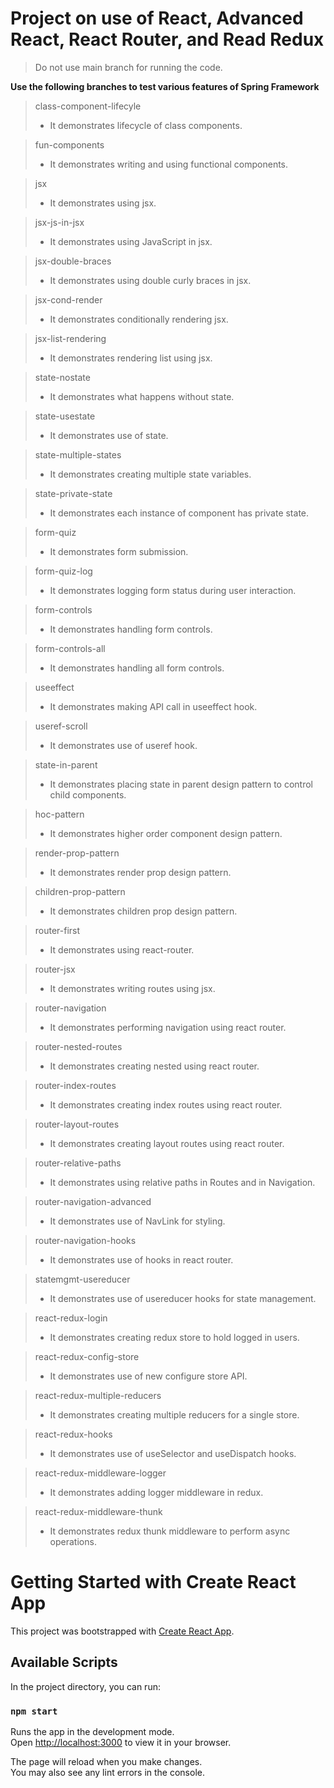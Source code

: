 # Project on use of React, Advanced React, React Router, and Read Redux

>Do not use main branch for running the code.

**Use the following branches to test various features of Spring Framework**

> class-component-lifecyle
>- It demonstrates lifecycle of class components.

> fun-components
>- It demonstrates writing and using functional components.

> jsx
>- It demonstrates using jsx.

> jsx-js-in-jsx
>- It demonstrates using JavaScript in jsx.

> jsx-double-braces
>- It demonstrates using double curly braces in jsx.

> jsx-cond-render
>- It demonstrates conditionally rendering jsx.

> jsx-list-rendering
>- It demonstrates rendering list using jsx.

> state-nostate
>- It demonstrates what happens without state.

> state-usestate
>- It demonstrates use of state.

> state-multiple-states
>- It demonstrates creating multiple state variables.

> state-private-state
>- It demonstrates each instance of component has private state.

> form-quiz
>- It demonstrates form submission.

> form-quiz-log
>- It demonstrates logging form status during user interaction.

> form-controls
>- It demonstrates handling form controls.

> form-controls-all
>- It demonstrates handling all form controls.

> useeffect
>- It demonstrates making API call in useeffect hook.

> useref-scroll
>- It demonstrates use of useref hook.

> state-in-parent
>- It demonstrates placing state in parent design pattern to control child components.

> hoc-pattern
>- It demonstrates higher order component design pattern.

> render-prop-pattern
>- It demonstrates render prop design pattern.

> children-prop-pattern
>- It demonstrates children prop design pattern.

> router-first
>- It demonstrates using react-router.

> router-jsx
>- It demonstrates writing routes using jsx.

> router-navigation
>- It demonstrates performing navigation using react router.

> router-nested-routes
>- It demonstrates creating nested using react router.

> router-index-routes
>- It demonstrates creating index routes using react router.

> router-layout-routes
>- It demonstrates creating layout routes using react router.

> router-relative-paths
>- It demonstrates using relative paths in Routes and in Navigation.

> router-navigation-advanced
>- It demonstrates use of NavLink for styling.

> router-navigation-hooks
>- It demonstrates use of hooks in react router.

> statemgmt-usereducer 
>- It demonstrates use of usereducer hooks for state management.

> react-redux-login
>- It demonstrates creating redux store to hold logged in users.

> react-redux-config-store 
>- It demonstrates use of new configure store API.

> react-redux-multiple-reducers
>- It demonstrates creating multiple reducers for a single store.

> react-redux-hooks
>- It demonstrates use of useSelector and useDispatch hooks.

> react-redux-middleware-logger
>- It demonstrates adding logger middleware in redux.

> react-redux-middleware-thunk
>- It demonstrates redux thunk middleware to perform async operations.
  
# Getting Started with Create React App

This project was bootstrapped with [Create React App](https://github.com/facebook/create-react-app).

## Available Scripts

In the project directory, you can run:

### `npm start`

Runs the app in the development mode.\
Open [http://localhost:3000](http://localhost:3000) to view it in your browser.

The page will reload when you make changes.\
You may also see any lint errors in the console.

